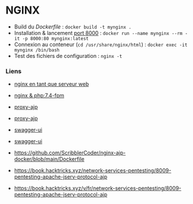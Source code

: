 # NGINX

- Build du *Dockerfile* : `docker build -t mynginx .`
- Installation & lancement [port 8000](localhost:8000) : `docker run --name mynginx --rm -it -p 8000:80 mynginx:latest`
- Connexion au conteneur (`cd /usr/share/nginx/html`) : `docker exec -it mynginx /bin/bash`
- Test des fichiers de configuration : `nginx -t`


### Liens

- [nginx en tant que serveur web](https://www.it-connect.fr/debian-comment-installer-nginx-en-tant-que-serveur-web/)
- [nginx & php:7.4-fpm](https://gist.github.com/DanRibbens/f99147436b6f3ed270cd27a30519effc)
- [proxy-ajp](https://forum.hackthebox.com/t/server-side-attacks-module-nginx-reverse-proxy-ajp/309581)
- [proxy-ajp](https://www.ruby-forum.com/t/ajp-from-apache-to-nginx/220915/3)
- [swagger-ui](http://localhost:8080/test-junit/swagger-ui/index.html)
- [swagger-ui](http://localhost:8000/test-junit/swagger-ui/index.html)

- https://github.com/ScribblerCoder/nginx-ajp-docker/blob/main/Dockerfile

- https://book.hacktricks.xyz/network-services-pentesting/8009-pentesting-apache-jserv-protocol-ajp
- https://book.hacktricks.xyz/v/fr/network-services-pentesting/8009-pentesting-apache-jserv-protocol-ajp
